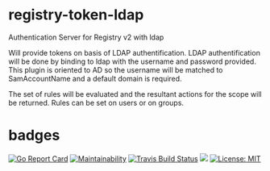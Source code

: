 # registry-token-ldap

Authentication Server for Registry v2 with ldap

Will provide tokens on basis of LDAP authentification.
LDAP authentification will be done by binding to ldap with the username and password provided.
This plugin is oriented to AD so the username will be matched to SamAccountName and a default domain is required.

The set of rules will be evaluated and the resultant actions for the scope will be returned.
Rules can be set on users or on groups.

# badges

[![Go Report Card](https://goreportcard.com/badge/github.com/cblomart/registry-token-ldap)](https://goreportcard.com/report/github.com/cblomart/registry-token-ldap) [![Maintainability](https://api.codeclimate.com/v1/badges/1b846ff830e068ea7658/maintainability)](https://codeclimate.com/github/cblomart/registry-token-ldap/maintainability) [![Travis Build Status](https://travis-ci.org/cblomart/registry-token-ldap.svg?branch=master)](https://travis-ci.org/cblomart/registry-token-ldap)  [![](https://images.microbadger.com/badges/image/cblomart/registry-token-ldap.svg)](https://microbadger.com/images/cblomart/registry-token-ldap "Get your own image badge on microbadger.com") [![License: MIT](https://img.shields.io/badge/License-MIT-yellow.svg)](https://opensource.org/licenses/MIT)
